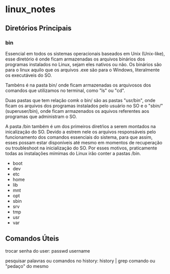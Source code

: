 # linux_notes

## Diretórios Principais
### bin
Essencial em todos os sistemas operacionais baseados em Unix (Unix-like), esse diretório é onde ficam armazenadas os arquivos binários dos programas instalados no Linux, sejam eles nativos ou não. Os binários são para o linux aquilo que os arquivos .exe são para o Windows, literalmente os executáveis do SO.

Tambéns é na pasta bin/ onde ficam armazenadas os arquivosos dos comandos que utilizamos no terminal, como "ls" ou "cd". 

Duas pastas que tem relação comk o bin/ são as pastas "usr/bin", onde ficam os arquivos dos programas instalados pelo usuário no SO e o "sbin/"(superuser/bin), onde ficam armazenados os aquivos referentes aos programas que administram o SO. 

A pasta /bin também é um dos primeiros diretŕios a serem montados na inicalização do SO. Devido a estrem nele os arquivos responsáveis pelo funcionamento dos comandos essenciais do sistema, para que assim, esses possam estar disponíveis até mesmo em momentos de recuperação ou troubleshoot na inicialização do SO. Por esses motivos, praticamente todas as instalações mímimas do Linux irão conter a pastas /bin.

* boot
* dev
* etc
* home
* lib
* mnt
* opt
* sbin
* srv
* tmp
* usr
* var

## Comandos Úteis
trocar senha do user: passwd username

pesquisar palavras ou comandos no history: history | grep comando ou "pedaço" do mesmo 
